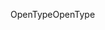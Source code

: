 <span data-ttu-id="e8118-101">OpenType</span><span class="sxs-lookup"><span data-stu-id="e8118-101">OpenType</span></span>